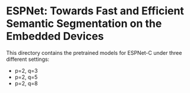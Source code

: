 # ESPNet: Towards Fast and Efficient Semantic Segmentation on the Embedded Devices

This directory contains the pretrained models for ESPNet-C under three different settings:

* p=2, q=3
* p=2, q=5
* p=2, q=8
